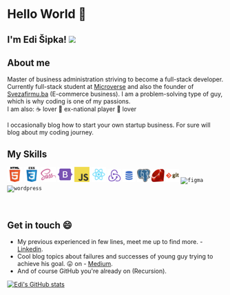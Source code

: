 # Hello World :wave: 
<h2>I'm Edi Šipka! <img src="https://media.giphy.com/media/fwbZnTftCXVocKzfxR/giphy.gif" width="60"></h2>

## About me

Master of business administration striving to become a full-stack developer. Currently full-stack student at [Microverse](https://www.microverse.org) and also the founder of [Svezafirmu.ba](https://www.svezafirmu.ba) (E-commerce business). I am a problem-solving type of guy, which is why coding is one of my passions. <br>
I am also: ☕ lover 🏀 ex-national player 🐶 lover

I occasionally blog how to start your own startup business. For sure will blog about my coding journey.

<div>
 <h2>My Skills</h2>
  <div>
  <code><img height="35" src="https://raw.githubusercontent.com/github/explore/80688e429a7d4ef2fca1e82350fe8e3517d3494d/topics/html/html.png"></code>
    <code><img height="35" src="https://raw.githubusercontent.com/github/explore/80688e429a7d4ef2fca1e82350fe8e3517d3494d/topics/css/css.png"></code>
    <code><img height="35" src="https://raw.githubusercontent.com/github/explore/80688e429a7d4ef2fca1e82350fe8e3517d3494d/topics/sass/sass.png"></code>
    <code><img height="35" src="https://raw.githubusercontent.com/devicons/devicon/master/icons/bootstrap/bootstrap-plain.svg" alt="bootstrap"></code>
    <code><img height="35" src="https://raw.githubusercontent.com/github/explore/80688e429a7d4ef2fca1e82350fe8e3517d3494d/topics/javascript/javascript.png"></code>
   <code><img height="35" src="https://raw.githubusercontent.com/github/explore/80688e429a7d4ef2fca1e82350fe8e3517d3494d/topics/react/react.png"></code>
    <code><img height="30" src="https://raw.githubusercontent.com/github/explore/80688e429a7d4ef2fca1e82350fe8e3517d3494d/topics/redux/redux.png"></code>
       <code><img height="30" src="https://raw.githubusercontent.com/github/explore/80688e429a7d4ef2fca1e82350fe8e3517d3494d/topics/sql/sql.png"></code>
   <code><img height="30" src="https://raw.githubusercontent.com/github/explore/80688e429a7d4ef2fca1e82350fe8e3517d3494d/topics/postgresql/postgresql.png"></code>
    <code><img height="30" src="https://raw.githubusercontent.com/github/explore/80688e429a7d4ef2fca1e82350fe8e3517d3494d/topics/ruby/ruby.png"></code>
    <code><img height="30" src="https://raw.githubusercontent.com/github/explore/80688e429a7d4ef2fca1e82350fe8e3517d3494d/topics/git/git.png"></code>
    <code><img height="35" src="https://www.vectorlogo.zone/logos/adobe_illustrator/adobe_illustrator-icon.svg" alt="figma"/></code>
    <code><img height="35" src="https://www.vectorlogo.zone/logos/wordpress/wordpress-icon.svg" alt="wordpress"/></code>
    





    
  
  </div>
  <br/>
  </div>
</div>
<br/>



## Get in touch 😄

- My previous experienced in few lines, meet me up to find more. - [Linkedin](https://www.linkedin.com/in/edi-%C5%A1ipka-5b681b202/).
- Cool blog topics about failures and successes of young guy trying to achieve his goal.
 :stuck_out_tongue: on - [Medium](https://medium.com/@edisipka).
- And of course GitHub you're already on (Recursion).
<!---
edi-sipka/edi-sipka is a ✨ special ✨ repository because its `README.md` (this file) appears on your GitHub profile.
You can click the Preview link to take a look at your changes.
--->

[![Edi's GitHub stats](https://github-readme-stats.vercel.app/api?username=edi-sipka)](https://github.com/edi-sipka/github-readme-stats)
